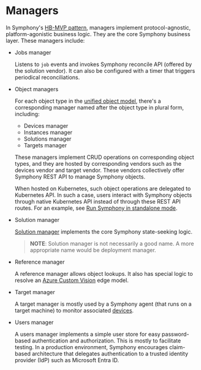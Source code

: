 # Managers

In Symphony's [HB-MVP pattern](https://www.linkedin.com/pulse/hb-mvp-design-pattern-extensible-systems-part-i-haishi-bai/), managers implement protocol-agnostic, platform-agonistic business logic. They are the core Symphony business layer. These managers include:

* Jobs manager

  Listens to `job` events and invokes Symphony reconcile API (offered by the solution vendor). It can also be configured with a timer that triggers periodical reconciliations.

* Object managers

  For each object type in the [unified object model](../concepts/unified-object-model/_overview.md), there's a corresponding manager named after the object type in plural form, including:

  * Devices manager
  * Instances manager
  * Solutions manager
  * Targets manager

  These managers implement CRUD operations on corresponding object types, and they are hosted by corresponding vendors such as the devices vendor and target vendor. These vendors collectively offer Symphony REST API to manage Symphony objects.

  When hosted on Kubernetes, such object operations are delegated to Kubernetes API. In such a case, users interact with Symphony objects through native Kubernetes API instead of through these REST API routes. For an example, see [Run Symphony in standalone mode](../build_deployment/standalone.md).

* Solution manager

  [Solution manager](./solution-manager.md) implements the core Symphony state-seeking logic.

  > **NOTE**: Solution manager is not necessarily a good name. A more appropriate name would be deployment manager.

* Reference manager

  A reference manager allows object lookups. It also has special logic to resolve an [Azure Custom Vision](https://azure.microsoft.com/products/cognitive-services/custom-vision-service/) edge model.

* Target manager

  A target manager is mostly used by a Symphony agent (that runs on a target machine) to monitor associated [devices](../concepts/unified-object-model/device.md).

* Users manager

  A users manager implements a simple user store for easy password-based authentication and authorization. This is mostly to facilitate testing. In a production environment, Symphony encourages claim-based architecture that delegates authentication to a trusted identity provider (IdP) such as Microsoft Entra ID.
